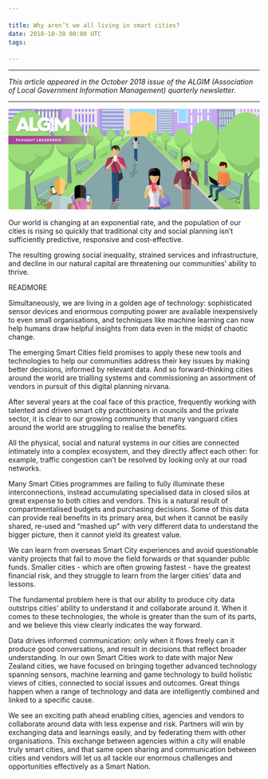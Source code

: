 ```yaml
---

title: Why aren’t we all living in smart cities?
date: 2018-10-30 00:00 UTC
tags:

---
```

***
_This article appeared in the October 2018 issue of the ALGIM (Association of Local Government Information Management) quarterly newsletter._
***

![head image](2018-10-30-why-arent-we-all-living-in-smart-cities/algim.png)

Our world is changing at an exponential rate, and the population of our cities is rising so quickly that traditional city and social planning isn’t sufficiently predictive, responsive and cost-effective.

The resulting growing social inequality, strained services and infrastructure, and decline in our natural capital are threatening our communities’ ability to thrive.

READMORE

Simultaneously, we are living in a golden age of technology: sophisticated sensor devices and enormous computing power are available inexpensively to even small organisations, and techniques like machine learning can now help humans draw helpful insights from data even in the midst of chaotic change.

The emerging Smart Cities field promises to apply these new tools and technologies to help our communities address their key issues by making better decisions, informed by relevant data. And so forward-thinking cities around the world are trialling systems and commissioning an assortment of vendors in pursuit of this digital planning nirvana.

After several years at the coal face of this practice, frequently working with talented and driven smart city practitioners in councils and the private sector, it is clear to our growing community that many vanguard cities around the world are struggling to realise the benefits.

All the physical, social and natural systems in our cities are connected intimately into a complex ecosystem, and they directly affect each other: for example, traffic congestion can’t be resolved by looking only at our road networks.

Many Smart Cities programmes are failing to fully illuminate these interconnections, instead accumulating specialised data in closed silos at great expense to both cities and vendors. This is a natural result of compartmentalised budgets and purchasing decisions. Some of this data can provide real benefits in its primary area, but when it cannot be easily shared, re-used and “mashed up” with very different data to understand the bigger picture, then it cannot yield its greatest value.

We can learn from overseas Smart City experiences and avoid questionable vanity projects that fail to move the field forwards or that squander public funds. Smaller cities - which are often growing fastest - have the greatest financial risk, and they struggle to learn from the larger cities’ data and lessons.

The fundamental problem here is that our ability to produce city data outstrips cities’ ability to understand it and collaborate around it. When it comes to these technologies, the whole is greater than the sum of its parts, and we believe this view clearly indicates the way forward.

Data drives informed communication: only when it flows freely can it produce good conversations, and result in decisions that reflect broader understanding. In our own Smart Cities work to date with major New Zealand cities, we have focused on bringing together advanced technology spanning sensors, machine learning and game technology to build holistic views of cities, connected to social issues and outcomes. Great things happen when a range of technology and data are intelligently combined and linked to a specific cause.

We see an exciting path ahead enabling cities, agencies and vendors to collaborate around data with less expense and risk. Partners will win by exchanging data and learnings easily, and by federating them with other organisations. This exchange between agencies within a city will enable truly smart cities, and that same open sharing and communication between cities and vendors will let us all tackle our enormous challenges and opportunities effectively as a Smart Nation.
